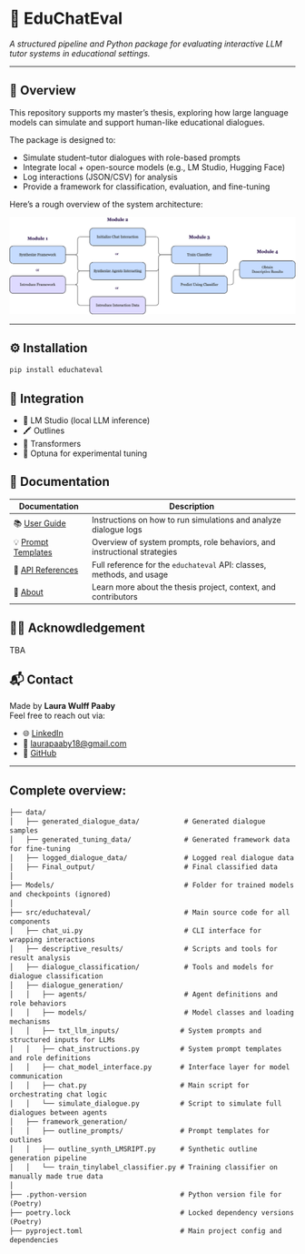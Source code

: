 # 🧠 EduChatEval

_A structured pipeline and Python package for evaluating interactive LLM tutor systems in educational settings._

---

## 🚀 Overview

This repository supports my master’s thesis, exploring how large language models can simulate and support human-like educational dialogues.

The package is designed to:

- Simulate student–tutor dialogues with role-based prompts
- Integrate local + open-source models (e.g., LM Studio, Hugging Face)
- Log interactions (JSON/CSV) for analysis
- Provide a framework for classification, evaluation, and fine-tuning

Here’s a rough overview of the system architecture:

![flowchart](new_flowchart.png)

---

## ⚙️ Installation

```bash
pip install educhateval
```


## 🤗 Integration 
- 🦙 LM Studio (local LLM inference)
- 🖍️ Outlines
- 🤗 Transformers
- 🧪 Optuna for experimental tuning



## 📖 Documentation

| **Documentation** | **Description** |
|-------------------|-----------------|
| 📚 [User Guide](https://laurawpaaby.github.io/EduChatEval/user-guide/) | Instructions on how to run simulations and analyze dialogue logs |
| 💡 [Prompt Templates](https://your-docs-site.com/api) | Overview of system prompts, role behaviors, and instructional strategies |
| 🧠 [API References](https://your-docs-site.com/api) | Full reference for the `educhateval` API: classes, methods, and usage |
| 🤔 [About](https://laurawpaaby.github.io/EduChatEval/about/) | Learn more about the thesis project, context, and contributors |


## 🫶🏼 Acknowdledgement 
TBA


## 📬 Contact

Made by **Laura Wulff Paaby**  
Feel free to reach out via:

- 🌐 [LinkedIn](https://www.linkedin.com/in/laura-wulff-paaby-9131a0238/)
- 📧 [laurapaaby18@gmail.com](mailto:202806616@post.au.dk)
- 🐙 [GitHub](https://github.com/laurawpaaby) 

---



## Complete overview:
``` 
├── data/                                  
│   ├── generated_dialogue_data/           # Generated dialogue samples
│   ├── generated_tuning_data/             # Generated framework data for fine-tuning 
│   ├── logged_dialogue_data/              # Logged real dialogue data
│   ├── Final_output/                      # Final classified data 
│
├── Models/                                # Folder for trained models and checkpoints (ignored)
│
├── src/educhateval/                       # Main source code for all components
│   ├── chat_ui.py                         # CLI interface for wrapping interactions
│   ├── descriptive_results/               # Scripts and tools for result analysis
│   ├── dialogue_classification/           # Tools and models for dialogue classification
│   ├── dialogue_generation/               
│   │   ├── agents/                        # Agent definitions and role behaviors
│   │   ├── models/                        # Model classes and loading mechanisms
│   │   ├── txt_llm_inputs/               # System prompts and structured inputs for LLMs
│   │   ├── chat_instructions.py          # System prompt templates and role definitions
│   │   ├── chat_model_interface.py       # Interface layer for model communication
│   │   ├── chat.py                       # Main script for orchestrating chat logic
│   │   └── simulate_dialogue.py          # Script to simulate full dialogues between agents
│   ├── framework_generation/            
│   │   ├── outline_prompts/              # Prompt templates for outlines
│   │   ├── outline_synth_LMSRIPT.py      # Synthetic outline generation pipeline
│   │   └── train_tinylabel_classifier.py # Training classifier on manually made true data
│
├── .python-version                       # Python version file for (Poetry)
├── poetry.lock                           # Locked dependency versions (Poetry)
├── pyproject.toml                        # Main project config and dependencies
``` 